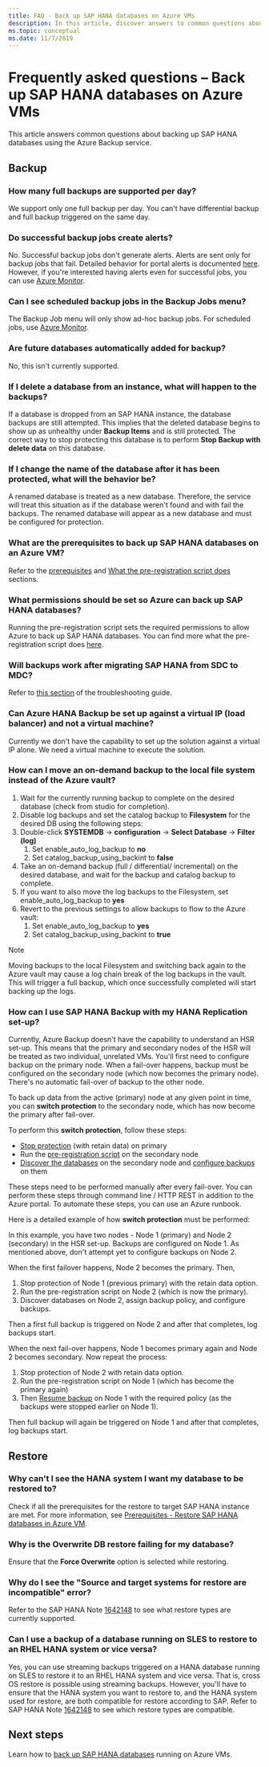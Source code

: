 ```yaml
---
title: FAQ - Back up SAP HANA databases on Azure VMs
description: In this article, discover answers to common questions about backing up SAP HANA databases using the Azure Backup service.
ms.topic: conceptual
ms.date: 11/7/2019
---
```


# Frequently asked questions – Back up SAP HANA databases on Azure VMs

This article answers common questions about backing up SAP HANA databases using the Azure Backup service.

## Backup

### How many full backups are supported per day?

We support only one full backup per day. You can't have differential backup and full backup triggered on the same day.

### Do successful backup jobs create alerts?

No. Successful backup jobs don't generate alerts. Alerts are sent only for backup jobs that fail. Detailed behavior for portal alerts is documented [here](https://docs.microsoft.com/azure/backup/backup-azure-monitoring-built-in-monitor). However, if you're interested having alerts even for successful jobs, you can use [Azure Monitor](https://docs.microsoft.com/azure/backup/backup-azure-monitoring-use-azuremonitor).

### Can I see scheduled backup jobs in the Backup Jobs menu?

The Backup Job menu will only show ad-hoc backup jobs. For scheduled jobs, use [Azure Monitor](https://docs.microsoft.com/azure/backup/backup-azure-monitoring-use-azuremonitor).

### Are future databases automatically added for backup?

No, this isn't currently supported.

### If I delete a database from an instance, what will happen to the backups?

If a database is dropped from an SAP HANA instance, the database backups are still attempted. This implies that the deleted database begins to show up as unhealthy under **Backup Items** and is still protected.
The correct way to stop protecting this database is to perform **Stop Backup with delete data** on this database.

### If I change the name of the database after it has been protected, what will the behavior be?

A renamed database is treated as a new database. Therefore, the service will treat this situation as if the database weren't found and with fail the backups. The renamed database will appear as a new database and must be configured for protection.

### What are the prerequisites to back up SAP HANA databases on an Azure VM?

Refer to the [prerequisites](tutorial-backup-sap-hana-db.md#prerequisites) and [What the pre-registration script does](tutorial-backup-sap-hana-db.md#what-the-pre-registration-script-does) sections.

### What permissions should be set so Azure can back up SAP HANA databases?

Running the pre-registration script sets the required permissions to allow Azure to back up SAP HANA databases. You can find more what the pre-registration script does [here](tutorial-backup-sap-hana-db.md#what-the-pre-registration-script-does).

### Will backups work after migrating SAP HANA from SDC to MDC?

Refer to [this section](https://docs.microsoft.com/azure/backup/backup-azure-sap-hana-database-troubleshoot#sdc-to-mdc-upgrade-with-a-change-in-sid) of the troubleshooting guide.

### Can Azure HANA Backup be set up against a virtual IP (load balancer) and not a virtual machine?

Currently we don't have the capability to set up the solution against a virtual IP alone. We need a virtual machine to execute the solution.

### How can I move an on-demand backup to the local file system instead of the Azure vault?

1. Wait for the currently running backup to complete on the desired database (check from studio for completion).
1. Disable log backups and set the catalog backup to **Filesystem** for the desired DB using the following steps:
1. Double-click **SYSTEMDB** -> **configuration** -> **Select Database** -> **Filter (log)**
    1. Set enable_auto_log_backup to **no**
    1. Set catalog_backup_using_backint to **false**
1. Take an on-demand backup (full / differential/ incremental) on the desired database, and wait for the backup and catalog backup to complete.
1. If you want to also move the log backups to the Filesystem, set enable_auto_log_backup to **yes**
1. Revert to the previous settings to allow backups to flow to the Azure vault:
    1. Set enable_auto_log_backup to **yes**
    1. Set catalog_backup_using_backint to **true**

>[!NOTE]
>Moving backups to the local Filesystem and switching back again to the Azure vault may cause a log chain break of the log backups in the vault. This will trigger a full backup, which once successfully completed will start backing up the logs.

### How can I use SAP HANA Backup with my HANA Replication set-up?

Currently, Azure Backup doesn't have the capability to understand an HSR set-up. This means that the primary and secondary nodes of the HSR will be treated as two individual, unrelated VMs. You'll first need to configure backup on the primary node. When a fail-over happens, backup must be configured on the secondary node (which now becomes the primary node). There's no automatic fail-over of backup to the other node.

To back up data from the active (primary) node at any given point in time, you can **switch protection**  to the secondary node, which has now become the primary after fail-over.

To perform this **switch protection**, follow these steps:

- [Stop protection](sap-hana-db-manage.md#stop-protection-for-an-sap-hana-database) (with retain data) on primary
- Run the [pre-registration script](https://aka.ms/scriptforpermsonhana) on the secondary node
- [Discover the databases](tutorial-backup-sap-hana-db.md#discover-the-databases) on the secondary node and [configure backups](tutorial-backup-sap-hana-db.md#configure-backup) on them

These steps need to be performed manually after every fail-over. You can perform these steps through command line / HTTP REST in addition to the Azure portal. To automate these steps, you can use an Azure runbook.

Here is a detailed example of how **switch protection** must be performed:

In this example, you have two nodes - Node 1 (primary) and Node 2 (secondary) in the HSR set-up.  Backups are configured on Node 1. As mentioned above, don't attempt yet to configure backups on Node 2.

When the first failover happens, Node 2 becomes the primary. Then,

1. Stop protection of Node 1 (previous primary) with the retain data option.
1. Run the pre-registration script on Node 2 (which is now the primary).
1. Discover databases on Node 2, assign backup policy, and configure backups.

Then a first full backup is triggered on Node 2 and after that completes, log backups start.

When the next fail-over happens, Node 1 becomes primary again and Node 2 becomes secondary. Now repeat the process:

1. Stop protection of Node 2 with retain data option.
1. Run the pre-registration script on Node 1 (which has become the primary again)
1. Then [Resume backup](sap-hana-db-manage.md#resume-protection-for-an-sap-hana-database) on Node 1 with the required policy (as the backups were stopped earlier on Node 1).

Then full backup will again be triggered on Node 1 and after that completes, log backups start.

## Restore

### Why can't I see the HANA system I want my database to be restored to?

Check if all the prerequisites for the restore to target SAP HANA instance are met. For more information, see [Prerequisites - Restore SAP HANA databases in Azure VM](https://docs.microsoft.com/azure/backup/sap-hana-db-restore#prerequisites).

### Why is the Overwrite DB restore failing for my database?

Ensure that the **Force Overwrite** option is selected while restoring.

### Why do I see the "Source and target systems for restore are incompatible" error?

Refer to the SAP HANA Note [1642148](https://launchpad.support.sap.com/#/notes/1642148) to see what restore types are currently supported.

### Can I use a backup of a database running on SLES to restore to an RHEL HANA system or vice versa?

Yes, you can use streaming backups triggered on a HANA database running on SLES to restore it to an RHEL HANA system and vice versa. That is, cross OS restore is possible using streaming backups. However, you'll have to ensure that the HANA system you want to restore to, and the HANA system used for restore, are both compatible for restore according to SAP. Refer to SAP HANA Note [1642148](https://launchpad.support.sap.com/#/notes/1642148) to see which restore types are compatible.

## Next steps

Learn how to [back up SAP HANA databases](https://docs.microsoft.com/azure/backup/backup-azure-sap-hana-database) running on Azure VMs.
